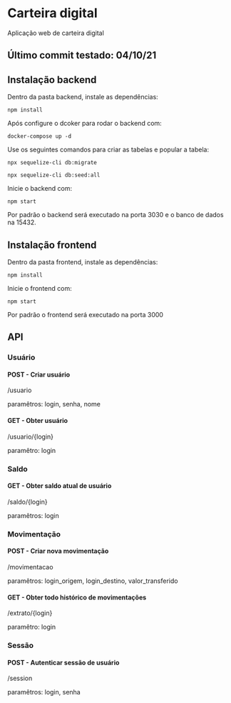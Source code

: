 # Carteira digital



Aplicação web de carteira digital

## Último commit testado: 04/10/21

## Instalação backend



Dentro da pasta backend, instale as dependências:

`npm install`

Após configure o dcoker para rodar o backend com:

`docker-compose up -d`

Use os seguintes comandos para criar as tabelas e popular a tabela:

`npx sequelize-cli db:migrate`

`npx sequelize-cli db:seed:all`

Inicie o backend com:

`npm start`

Por padrão o backend será executado na porta 3030 e o banco de dados na 15432.



## Instalação frontend



Dentro da pasta frontend, instale as dependências:

`npm install`

Inicie o frontend com:

`npm start`

Por padrão o frontend será executado na porta 3000



## API

### Usuário

#### POST - Criar usuário

/usuario

paramêtros: login, senha, nome

#### GET - Obter usuário

/usuario/{login}

paramêtro: login



### Saldo

#### GET - Obter saldo atual de usuário

/saldo/{login}

paramêtros: login



### Movimentação

#### POST - Criar nova movimentação

/movimentacao

paramêtros: login_origem, login_destino, valor_transferido

#### GET - Obter todo histórico de movimentações

/extrato/{login}

paramêtro: login



### Sessão

#### POST - Autenticar sessão de usuário

/session

paramêtros: login, senha